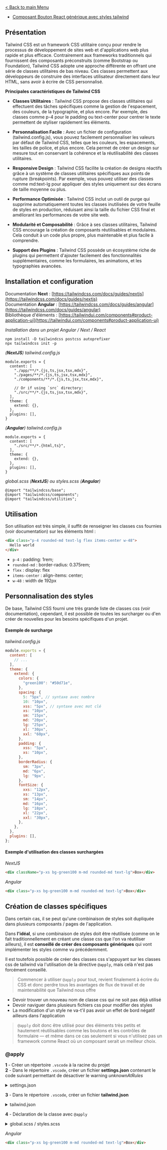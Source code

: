 [< Back to main Menu](https://github.com/gsoulie/css-resources/blob/master/index.md)    

* [Composant Bouton React générique avec styles tailwind](https://github.com/gsoulie/css-resources/tree/main/css-react-compo)     

## Présentation 

Tailwind CSS est un framework CSS utilitaire conçu pour rendre le processus de développement de sites web et d'applications web plus rapide et plus efficace. Contrairement aux frameworks traditionnels qui fournissent des composants préconstruits (comme Bootstrap ou Foundation), Tailwind CSS adopte une approche différente en offrant une série de classes utilitaires de bas niveau. Ces classes permettent aux développeurs de construire des interfaces utilisateur directement dans leur HTML, sans avoir à écrire de CSS personnalisé.

**Principales caractéristiques de Tailwind CSS**

* **Classes Utilitaires** : Tailwind CSS propose des classes utilitaires qui effectuent des tâches spécifiques comme la gestion de l'espacement, des couleurs, de la typographie, et plus encore. Par exemple, des classes comme p-4 pour le padding ou text-center pour centrer le texte permettent de styliser rapidement les éléments.

* **Personnalisation Facile** : Avec un fichier de configuration (tailwind.config.js), vous pouvez facilement personnaliser les valeurs par défaut de Tailwind CSS, telles que les couleurs, les espacements, les tailles de police, et plus encore. Cela permet de créer un design sur mesure tout en conservant la cohérence et la réutilisabilité des classes utilitaires.

* **Responsive Design** : Tailwind CSS facilite la création de designs réactifs grâce à un système de classes utilitaires spécifiques aux points de rupture (breakpoints). Par exemple, vous pouvez utiliser des classes comme md:text-lg pour appliquer des styles uniquement sur des écrans de taille moyenne ou plus.

* **Performance Optimisée** : Tailwind CSS inclut un outil de purge qui supprime automatiquement toutes les classes inutilisées de votre feuille de styles en production, réduisant ainsi la taille du fichier CSS final et améliorant les performances de votre site web.

* **Modularité et Composabilité** : Grâce à ses classes utilitaires, Tailwind CSS encourage la création de composants réutilisables et modulaires. Cela conduit à un code plus propre, plus maintenable et plus facile à comprendre.

* **Support des Plugins** : Tailwind CSS possède un écosystème riche de plugins qui permettent d'ajouter facilement des fonctionnalités supplémentaires, comme les formulaires, les animations, et les typographies avancées.

## Installation et configuration


Documentation **Next** : [https://tailwindcss.com/docs/guides/nextjs](https://tailwindcss.com/docs/guides/nextjs)    
Documentation **Angular** : [https://tailwindcss.com/docs/guides/angular](https://tailwindcss.com/docs/guides/angular)    
Bibliothèque d'éléments : [https://tailwindui.com/components#product-application-ui](https://tailwindui.com/components#product-application-ui)    

*Installation dans un projet Angular / Next / React*
```
npm install -D tailwindcss postcss autoprefixer
npx tailwindcss init -p
```

_(**NextJS**) tailwind.config.js_

```
module.exports = {
  content: [
    "./app/**/*.{js,ts,jsx,tsx,mdx}",
    "./pages/**/*.{js,ts,jsx,tsx,mdx}",
    "./components/**/*.{js,ts,jsx,tsx,mdx}",

    // Or if using `src` directory:
    "./src/**/*.{js,ts,jsx,tsx,mdx}",
  ],
  theme: {
    extend: {},
  },
  plugins: [],
}
```

_(**Angular**) tailwind.config.js_

```
module.exports = {
  content: [
    "./src/**/*.{html,ts}",
  ],
  theme: {
    extend: {},
  },
  plugins: [],
}
```

_global.scss (**NextJS**) ou styles.scss (**Angular**)_

```
@import "tailwindcss/base";
@import "tailwindcss/components";
@import "tailwindcss/utilities";
```

## Utilisation

Son utilisation est très simple, il suffit de renseigner les classes css fournies (voir documentation) sur les éléments html :

````html
<div class="p-4 rounded-md text-lg flex items-center w-48">
  Hello world
</div>
````

* ````p-4```` : padding: 1rem;
* ````rounded-md```` : border-radius: 0.375rem;
* ````flex```` : display: flex
* ````items-center```` : align-items: center;
* ````w-48```` : width de 192px


## Personnalisation des styles

De base, Tailwind CSS fourni une très grande liste de classes css (voir documentation), cependant, il est possible de toutes les surcharger ou d'en créer de nouvelles pour les besoins spécifiques d'un projet.

#### Exemple de surcharge

*tailwind.config.js*
````javascript
module.exports = {
  content: [
    // ...
  ],
  theme: {
    extend: {
      colors: {
        "green100": "#50d71e",
      },
      spacing: {
        5: "5px", // syntaxe avec nombre
        10: "10px",
        xss: "5px", // syntaxe avec mot clé
        xs: "10px",
        sm: "15px",
        md: "20px",
        lg: "25px",
        xl: "30px",
        xxl: "60px",
      },
      padding: {
        xss: "5px",
        xs: "10px",
      },
      borderRadius: {
        sm: "3px",
        md: "6px",
        lg: "9px",
      },
      fontSize: {
        xxs: "12px",
        xs: "13px",
        sm: "14px",
        md: "16px",
        lg: "18px",
        xl: "22px",
        xxl: "30px",
      },
    },
  },
  plugins: [],
};
````

#### Exemple d'utilisation des classes surchargées

*NextJS*
````html
<div className="p-xs bg-green100 m-md rounded-md text-lg">Box</div>
````

*Angular*
````html
<div class="p-xs bg-green100 m-md rounded-md text-lg">Box</div>
````

## Création de classes spécifiques

Dans certain cas, il se peut qu'une combinaison de styles soit dupliquée dans plusieurs composants / pages de l'application.

Dans **l'idéal**, si une combinaison de styles doit être réutilisée (comme on le fait traditionnellement en créant une classe css que l'on va réutiliser ailleurs), il est **conseillé de créer des composants génériques** qui vont implémenter les styles comme vu précédemment.

Il est toutefois possible de créer des classes css s'appuyant sur les classes css de tailwind via l'utilisation de la directive  ````@apply````, mais celà n'est pas forcément conseillé.

> Commencer à utiliser ````@apply```` pour tout, revient finalement à écrire du CSS et donc perdre tous les avantages de flux de travail et de maintenabilité que Tailwind nous offre

* Devoir trouver un nouveau nom de classe css qui ne soit pas déjà utilisé
* Devoir naviguer dans plusieurs fichiers css pour modifier des styles
* La modification d'un style ne va-t'il pas avoir un effet de bord négatif ailleurs dans l'application

> ````@apply```` doit donc être utilisé pour des éléments très petits et hautement réutilisables comme les boutons et les contrôles de formulaire — et même dans ce cas seulement si vous n'utilisez pas un framework comme React où un composant serait un meilleur choix.

### @apply

**1** - Créer un répertoire ````.vscode```` à la racine du projet      
**2** - Dans le répertoire ````.vscode````, créer un fichier **settings.json** contenant le code suivant permettant de désactiver le warning *unknownAtRules*

<details>
  <summary>settings.json</summary>

````json
{
  "scss.lint.unknownAtRules": "ignore"
}
````
</details>

**3** -  Dans le répertoire ````.vscode````, créer un fichier **tailwind.json**

<details>
  <summary>tailwind.json</summary>

````json
{
  "version": 1.1,
  "atDirectives": [
    {
      "name": "@tailwind",
      "description": "Use the `@tailwind` directive to insert Tailwind's `base`, `components`, `utilities` and `screens` styles into your CSS.",
      "references": [
        {
          "name": "Tailwind Documentation",
          "url": "https://tailwindcss.com/docs/functions-and-directives#tailwind"
        }
      ]
    },
    {
      "name": "@apply",
      "description": "Use the `@apply` directive to inline any existing utility classes into your own custom CSS. This is useful when you find a common utility pattern in your HTML that you’d like to extract to a new component.",
      "references": [
        {
          "name": "Tailwind Documentation",
          "url": "https://tailwindcss.com/docs/functions-and-directives#apply"
        }
      ]
    },
    {
      "name": "@responsive",
      "description": "You can generate responsive variants of your own classes by wrapping their definitions in the `@responsive` directive:\n```css\n@responsive {\n  .alert {\n    background-color: #E53E3E;\n  }\n}\n```\n",
      "references": [
        {
          "name": "Tailwind Documentation",
          "url": "https://tailwindcss.com/docs/functions-and-directives#responsive"
        }
      ]
    },
    {
      "name": "@screen",
      "description": "The `@screen` directive allows you to create media queries that reference your breakpoints by **name** instead of duplicating their values in your own CSS:\n```css\n@screen sm {\n  /* ... */\n}\n```\n…gets transformed into this:\n```css\n@media (min-width: 640px) {\n  /* ... */\n}\n```\n",
      "references": [
        {
          "name": "Tailwind Documentation",
          "url": "https://tailwindcss.com/docs/functions-and-directives#screen"
        }
      ]
    },
    {
      "name": "@variants",
      "description": "Generate `hover`, `focus`, `active` and other **variants** of your own utilities by wrapping their definitions in the `@variants` directive:\n```css\n@variants hover, focus {\n   .btn-brand {\n    background-color: #3182CE;\n  }\n}\n```\n",
      "references": [
        {
          "name": "Tailwind Documentation",
          "url": "https://tailwindcss.com/docs/functions-and-directives#variants"
        }
      ]
    }
  ]
}
````  
</details>

**4** - Déclaration de la classe avec ````@apply````

<details>
  <summary>global.scss / styles.scss</summary>

````scss
@import "tailwindcss/base";
@import "tailwindcss/components";
@import "tailwindcss/utilities";

@layer base {
  h1 {
    @apply text-2xl;
  }
  h2 {
    @apply text-xl;
  }
}

@layer components {
  .btn-blue {
    @apply bg-blue-500 hover:bg-blue-700 text-white font-bold py-2 px-4 rounded;
  }
}

@layer utilities {
  .filter-none {
    filter: none;
  }
  .filter-grayscale {
    filter: grayscale(100%);
  }
}
````

Utilisation

````html
<button class="btn-blue">Hello</button>
````
  
</details>

*Angular*
````html
<div class="p-xs bg-green100 m-md rounded-md text-lg">Box</div>
````
